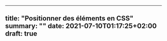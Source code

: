 
---
title: "Positionner des éléments en CSS"
summary: ""
date: 2021-07-10T01:17:25+02:00
draft: true
---
